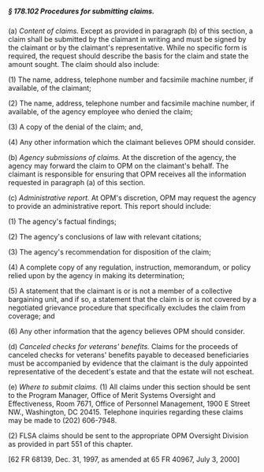 ##### § 178.102 Procedures for submitting claims. #####

(a) *Content of claims.* Except as provided in paragraph (b) of this section, a claim shall be submitted by the claimant in writing and must be signed by the claimant or by the claimant's representative. While no specific form is required, the request should describe the basis for the claim and state the amount sought. The claim should also include:

(1) The name, address, telephone number and facsimile machine number, if available, of the claimant;

(2) The name, address, telephone number and facsimile machine number, if available, of the agency employee who denied the claim;

(3) A copy of the denial of the claim; and,

(4) Any other information which the claimant believes OPM should consider.

(b) *Agency submissions of claims.* At the discretion of the agency, the agency may forward the claim to OPM on the claimant's behalf. The claimant is responsible for ensuring that OPM receives all the information requested in paragraph (a) of this section.

(c) *Administrative report.* At OPM's discretion, OPM may request the agency to provide an administrative report. This report should include:

(1) The agency's factual findings;

(2) The agency's conclusions of law with relevant citations;

(3) The agency's recommendation for disposition of the claim;

(4) A complete copy of any regulation, instruction, memorandum, or policy relied upon by the agency in making its determination;

(5) A statement that the claimant is or is not a member of a collective bargaining unit, and if so, a statement that the claim is or is not covered by a negotiated grievance procedure that specifically excludes the claim from coverage; and

(6) Any other information that the agency believes OPM should consider.

(d) *Canceled checks for veterans' benefits.* Claims for the proceeds of canceled checks for veterans' benefits payable to deceased beneficiaries must be accompanied by evidence that the claimant is the duly appointed representative of the decedent's estate and that the estate will not escheat.

(e) *Where to submit claims.* (1) All claims under this section should be sent to the Program Manager, Office of Merit Systems Oversight and Effectiveness, Room 7671, Office of Personnel Management, 1900 E Street NW., Washington, DC 20415. Telephone inquiries regarding these claims may be made to (202) 606-7948.

(2) FLSA claims should be sent to the appropriate OPM Oversight Division as provided in part 551 of this chapter.

[62 FR 68139, Dec. 31, 1997, as amended at 65 FR 40967, July 3, 2000]